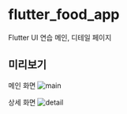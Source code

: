 # flutter_food_app

Flutter UI 연습 메인, 디테일 페이지

## 미리보기 

메인 화면
![main](https://user-images.githubusercontent.com/50859352/93091407-00348700-f6d9-11ea-82cc-81d0ff5747e4.png)

상세 화면
![detail](https://user-images.githubusercontent.com/50859352/93091423-04f93b00-f6d9-11ea-9f44-a652093029c5.png)
